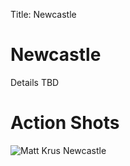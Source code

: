 Title: Newcastle

# Newcastle

Details TBD

# Action Shots

![Matt Krus Newcastle](/images/action/newcastle_action_matt_krus.jpeg)
